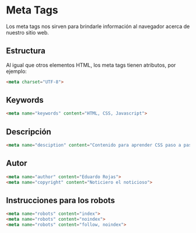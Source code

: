 # Meta Tags

Los meta tags nos sirven para brindarle información al navegador acerca de nuestro sitio web.

## Estructura

Al igual que otros elementos HTML, los meta tags tienen atributos, por ejemplo:

```html
<meta charset="UTF-8">
```

## Keywords

```html
<meta name="keywords" content="HTML, CSS, Javascript">
```

## Descripción

```html
<meta name="desciption" content="Contenido para aprender CSS paso a paso">
```

## Autor

```html
<meta name="author" content="Eduardo Rojas">
<meta name="copyright" content="Noticiero el noticioso">
```

## Instrucciones para los robots

```html
<meta name="robots" content="index">
<meta name="robots" content="noindex">
<meta name="robots" content="follow, noindex">
```